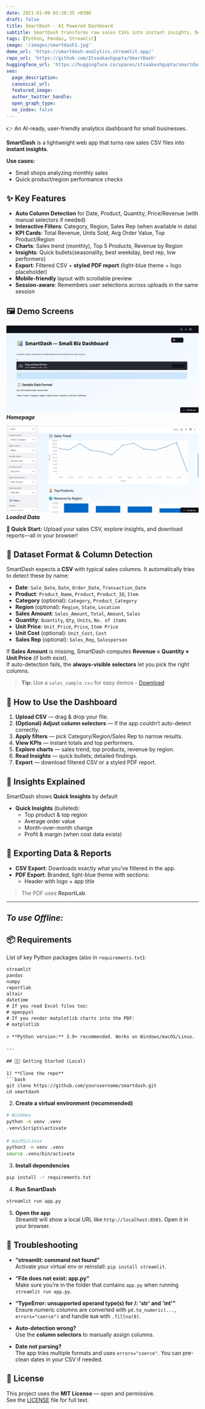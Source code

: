 ```yaml
---
date: 2021-01-09 05:20:35 +0300
draft: false
title: SmartDash - AI Powered Dashboard
subtitle: SmartDash transforms raw sales CSVs into instant insights. Designed for shopkeepers and small businesses, it auto-detects key columns, applies filters, and delivers clear KPIs, charts, and a branded PDF report.
tags: [Python, Pandas, Streamlit]
image: '/images/smartdash1.jpg'
demo_url: 'https://smartdash-analytics.streamlit.app/'
repo_url: 'https://github.com/Itsaakashgupta/SmartDash'
huggingface_url: 'https://huggingface.co/spaces/itsaakashgupta/smartdash-analytics'
seo:
  page_description: 
  canonical_url: 
  featured_image: 
  author_twitter_handle: 
  open_graph_type:
  no_index: false
---
```

👉 An AI-ready, user-friendly analytics dashboard for small businesses.

**SmartDash** is a lightweight web app that turns raw sales CSV files into **instant insights**.  

**Use cases:**
- Small shops analyzing monthly sales
- Quick product/region performance checks


## ✨ Key Features

- **Auto Column Detection** for Date, Product, Quantity, Price/Revenue (with manual selectors if needed)
- **Interactive Filters**: Category, Region, Sales Rep (when available in data)
- **KPI Cards**: Total Revenue, Units Sold, Avg Order Value, Top Product/Region
- **Charts**: Sales trend (monthly), Top 5 Products, Revenue by Region
- **Insights**: Quick bullets(seasonality, best weekday, best rep, low performers)
- **Export**: Filtered CSV + **styled PDF report** (light-blue theme + logo placeholder)
- **Mobile-friendly** layout with scrollable preview
- **Session-aware**: Remembers user selections across uploads in the same session

## 🖼 Demo Screens

![Homepage](/images/SmartDash_homepage.jpg)
***Homepage***

![Dataset](/images/smartdash2.jpg)
***Loaded Data***

**🎯 Quick Start:** Upload your sales CSV, explore insights, and download reports—all in your browser!


## 🧾 Dataset Format & Column Detection

SmartDash expects a **CSV** with typical sales columns. It automatically tries to detect these by name:

- **Date**: `Sale_Date`, `Date`, `Order_Date`, `Transaction_Date`
- **Product**: `Product_Name`, `Product`, `Product_ID`, `Item`
- **Category** (optional): `Category`, `Product_Category`
- **Region** (optional): `Region`, `State`, `Location`
- **Sales Amount**: `Sales_Amount`, `Total`, `Amount`, `Sales`
- **Quantity**: `Quantity`, `Qty`, `Units`, `No. of items`
- **Unit Price**: `Unit_Price`, `Price`, `Item Price`
- **Unit Cost** (optional): `Unit_Cost`, `Cost`
- **Sales Rep** (optional): `Sales_Rep`, `Salesperson`

If **Sales Amount** is missing, SmartDash computes **Revenue = Quantity × Unit Price** (if both exist).  
If auto-detection fails, the **always-visible selectors** let you pick the right columns.

> **Tip:** Use a `sales_sample.csv` for easy demos - [Download](/uploads/sample_data.csv)


## 🧭 How to Use the Dashboard

1. **Upload CSV** — drag & drop your file.
2. **(Optional) Adjust column selectors** — if the app couldn’t auto-detect correctly.
3. **Apply filters** — pick Category/Region/Sales Rep to narrow results.
4. **View KPIs** — instant totals and top performers.
5. **Explore charts** — sales trend, top products, revenue by region.
6. **Read Insights** — quick bullets; detailed findings.
7. **Export** — download filtered CSV or a styled PDF report.


## 🧠 Insights Explained

SmartDash shows **Quick Insights** by default

- **Quick Insights** (bulleted):  
  - Top product & top region  
  - Average order value  
  - Month-over-month change  
  - Profit & margin (when cost data exists)


## 🧾 Exporting Data & Reports

- **CSV Export**: Downloads exactly what you’ve filtered in the app.  
- **PDF Export**: Branded, light-blue theme with sections:
  - Header with logo + app title

> The PDF uses **ReportLab**.

---

## *To use Offline:* ##

## 📦 Requirements

List of key Python packages (also in `requirements.txt`):

```
streamlit
pandas
numpy
reportlab
altair
datetime
# If you read Excel files too:
# openpyxl
# If you render matplotlib charts into the PDF:
# matplotlib

> **Python version:** 3.9+ recommended. Works on Windows/macOS/Linux.

---

## 🧑‍💻 Getting Started (Local)

1) **Clone the repo**
```bash
git clone https://github.com/yourusername/smartdash.git
cd smartdash
```

2) **Create a virtual environment (recommended)**
```bash
# Windows
python -m venv .venv
.venv\Scripts\activate

# macOS/Linux
python3 -m venv .venv
source .venv/bin/activate
```

3) **Install dependencies**
```bash
pip install -r requirements.txt
```

4) **Run SmartDash**
```bash
streamlit run app.py
```

5) **Open the app**  
Streamlit will show a local URL like `http://localhost:8501`. Open it in your browser.


## 🧰 Troubleshooting

- **“streamlit: command not found”**  
  Activate your virtual env or reinstall: `pip install streamlit`.

- **“File does not exist: app.py”**  
  Make sure you’re in the folder that contains `app.py` when running `streamlit run app.py`.

- **“TypeError: unsupported operand type(s) for /: 'str' and 'int'”**  
  Ensure numeric columns are converted with `pd.to_numeric(..., errors="coerce")` and handle `NaN` with `.fillna(0)`.

- **Auto-detection wrong?**  
  Use the **column selectors** to manually assign columns.

- **Date not parsing?**  
  The app tries multiple formats and uses `errors="coerce"`. You can pre-clean dates in your CSV if needed.



## 📄 License

This project uses the **MIT License** — open and permissive.  
See the [LICENSE](/uploads/LICENSE) file for full text.

